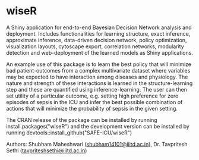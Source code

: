 # wiseR
A Shiny application for end-to-end Bayesian Decision Network analysis and deployment. Includes functionalities for learning structure, exact inference, approximate inference, data-driven decision network, policy optimization, visualization layouts, cytoscape export, correlation networks, modularity detection and web-deployment of the learned models as Shiny applications. 

An example use of this package is to learn the best policy that will minimize bad patient-outcomes from a complex multivariate dataset where variables may be expected to have interaction among diseases and physiology. The nature and strength of these interactions is learned in the structure-learning step and these are quantified using inference-learning. The user can then set utility of a particular outcome, e.g. setting high preference for zero episodes of sepsis in the ICU and infer the best possible combination of actions that will minimize the probability of sepsis in the given setting. 

The CRAN release of the package can be installed by running install.packages("wiseR") and the development version can be installed by running devtools::install_github("SAFE-ICU/wiseR")

Authors: Shubham Maheshwari (shubham14101@iiitd.ac.in), Dr. Tavpritesh Sethi (tavpriteshsethi@iiitd.ac.in)